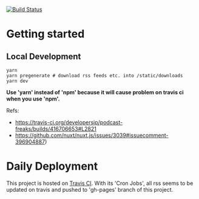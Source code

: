 [![Build Status](https://travis-ci.org/noracast/podcast-freaks.svg?branch=master)](https://travis-ci.org/noracast/podcast-freaks)


# Getting started

## Local Development

```
yarn
yarn pregenerate # download rss feeds etc. into /static/downloads
yarn dev
```

**Use 'yarn' instead of 'npm' because it will cause problem on travis ci when you use 'npm'.**

Refs:
- https://travis-ci.org/developersjp/podcast-freaks/builds/416706653#L2821
- https://github.com/nuxt/nuxt.js/issues/3039#issuecomment-396904887)

# Daily Deployment

This project is hosted on [Travis CI](https://travis-ci.org/developersjp/podcast-freaks). With its 'Cron Jobs', all rss seems to be updated on travis and pushed to 'gh-pages' branch of this project.
